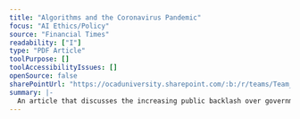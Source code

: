 ```yaml
---
title: "Algorithms and the Coronavirus Pandemic"
focus: "AI Ethics/Policy"
source: "Financial Times"
readability: ["I"]
type: "PDF Article"
toolPurpose: []
toolAccessibilityIssues: []
openSource: false
sharePointUrl: "https://ocaduniversity.sharepoint.com/:b:/r/teams/Team_WeCount/Shared%20Documents/Resources%20and%20Tools/Literature%20(curated)/Algorithms%20and%20the%20Coronavirus%20Pandemic.pdf?csf=1&web=1&e=RXXrxe"
summary: |-
  An article that discusses the increasing public backlash over governments’ use of automated decision making tools.
---
```


